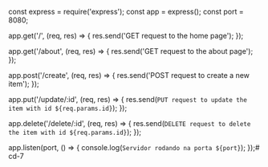 const express = require('express');
const app = express();
const port = 8080;

app.get('/', (req, res) => {
    res.send('GET request to the home page');
});

app.get('/about', (req, res) => {
    res.send('GET request to the about page');
});

app.post('/create', (req, res) => {
    res.send('POST request to create a new item');
});

app.put('/update/:id', (req, res) => {
    res.send(`PUT request to update the item with id ${req.params.id}`);
});

app.delete('/delete/:id', (req, res) => {
    res.send(`DELETE request to delete the item with id ${req.params.id}`);
});

app.listen(port, () => {
    console.log(`Servidor rodando na porta ${port}`);
});# cd-7
